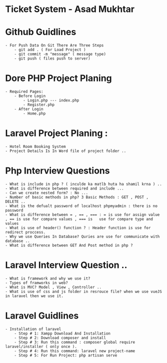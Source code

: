 # Ticket System - Asad Mukhtar
# Github Guidlines
    - For Push Data On Git There Are Three Steps
        - git add . ( For Load Project )
        - git commit -m "message" ( message type)
        - git push ( files push to server)
# Dore PHP Project Planing
    - Required Pages:
        - Before Login
            - Login.php --- index.php
            - Register.php
        - After Login
            - Home.php
# Laravel Project Planing :
    - Hotel Room Booking System
    - Project Details Is In Word file of project folder ..
# Php Interview Questions
    - What is include in php ? ( inculde ka matlb huta ha shamil krna ) ..
    - What is difference between required and include ...
    - Can we create nested form? : No ...
    - Number of basic methods in php? 3 Basic Methods : GET , POST , DELETE ..
    - What is the defualt password of localhost phpmyadmin : there is no password
    - What is difference between = , == , === : = is use for assign value , == is use for compare values , === is   use for compare type and values
    - What is use of header() function ? : Header function is use for redirect proccess.
    - Why we use Queries In Database? Quries are use for communicate with database ..
    - What is difference between GET And Post method in php ?
# Laravel Interview Question ..
    - What is framework and why we use it?
    - Types of framworks in web?
    - What is MVC? Model , View , Controller ..
    - What is use of css and js folder in resrouce file? when we use vueJS in laravel then we use it.

# Laravel Guidlines
    - Installation of laravel
        - Step # 1: Xampp Download And Installation 
        - Step # 2: Download composer and install
        - Step # 3: Run this command : composer global require laravel/installer ( only once ).
        - Step # 4: Run this command: laravel new project-name
        - Step # 5: For Run Project: php artisan serve